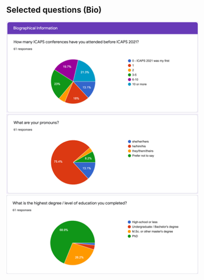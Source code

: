 
## Selected questions (Bio)
![bio1](images/1-Bio1.png)
![bio2](images/1-Bio2.png)
![bio3](images/1-Bio3.png)
